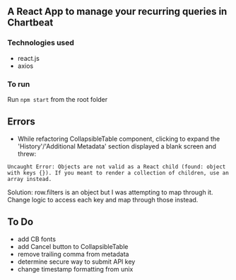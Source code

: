 ## A React App to manage your recurring queries in Chartbeat

### Technologies used

- react.js
- axios

### To run

Run ```npm start``` from the root folder

## Errors

- While refactoring CollapsibleTable component, clicking to expand the 'History'/'Additional Metadata' section displayed a blank screen and threw:

```Uncaught Error: Objects are not valid as a React child (found: object with keys {}). If you meant to render a collection of children, use an array instead.```

Solution: row.filters is an object but I was attempting to map through it. Change logic to access each key and map through those instead.

## To Do

- add CB fonts
- add Cancel button to CollapsibleTable
- remove trailing comma from metadata
- determine secure way to submit API key
- change timestamp formatting from unix 